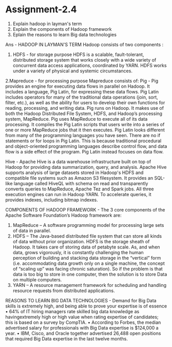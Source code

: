 # Assignment-2.4
1. Explain hadoop in layman's term
2. Explain the components of Hadoop framework
3. Eplain the reasons to learn Big data technologies

Ans - HADOOP IN LAYMAN'S TERM
Hadoop consists of two components :
1. HDFS - for storage purpose
HDFS is a scalable, fault-tolerant, distributed storage system that works closely with a wide variety of concurrent data access applications, coordinated by YARN. HDFS works under a variety of physical and systemic circumstances.
                                          
2.Mapreduce - for processing purpose
Mapreduce consists of:
Pig - Pig provides an engine for executing data flows in parallel on Hadoop. It includes a language, Pig Latin, for expressing these data flows. Pig Latin includes operators for many of the traditional data operations (join, sort, filter, etc.), as well as the ability for users to develop their own functions for reading, processing, and writing data. Pig runs on Hadoop. It makes use of both the Hadoop Distributed File System, HDFS, and Hadoop’s processing system, MapReduce.
Pig uses MapReduce to execute all of its data processing. It compiles the Pig Latin scripts that users write into a series of one or more MapReduce jobs that it then executes. Pig Latin looks different from many of the programming languages you have seen. There are no if statements or for loops in Pig Latin. This is because traditional procedural and object-oriented programming languages describe control flow, and data flow is a side effect of the program. Pig Latin instead focuses on data flow.

Hive - Apache Hive is a data warehouse infrastructure built on top of Hadoop for providing data summarization, query, and analysis.
Apache Hive supports analysis of large datasets stored in Hadoop's HDFS and compatible file systems such as Amazon S3 filesystem. It provides an SQL-like language called HiveQL with schema on read and transparently converts queries to MapReduce, Apache Tez and Spark jobs. All three execution engines can run in Hadoop YARN. To accelerate queries, it provides indexes, including bitmap indexes.

COMPONENTS OF HADOOP FRAMEWORK - 
The 3 core components of the Apache Software Foundation’s Hadoop framework are:

1. MapReduce – A software programming model for processing large sets of data in parallel.
2. HDFS – The Java-based distributed file system that can store all kinds of data without prior organization. HDFS is the storage sheath of Hadoop. It takes care of storing data of petabyte scale. As, and when data, grows vigorously, it is constantly challenging the human perception of building and stacking data storage in the “vertical” form (i.e. accommodating data growth only on a single machine, the concept of “scaling up” was facing chronic saturation). So if the problem is that data is too big to store in one computer, then the solution is to store Data on multiple computers.
3. YARN – A resource management framework for scheduling and handling resource requests from distributed applications.

REASONS TO LEARN BIG DATA TECHNOLOGIES -
Demand for Big Data skills is extremely high, and being able to prove your
expertise is of essence
• 64% of IT hiring managers rate skilled big data knowledge as havingextremely high or high value when rating expertise of candidates; this is based on a survey by CompTIA.
• According to Forbes, the median advertised salary for professionals with Big Data expertise is $124,000 a year.
• IBM, Cisco, and Oracle together advertised 26,488 open positions that required Big Data expertise in the last twelve months.
